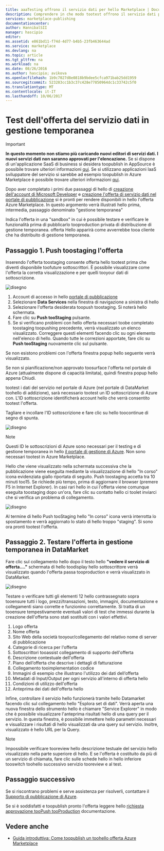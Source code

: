 ```yaml
---
title: aaaTesting offrono il servizio dati per hello Marketplace | Documenti Microsoft
description: Comprendere in che modo tootest offrono il servizio dati per hello Azure Marketplace.
services: marketplace-publishing
documentationcenter: 
author: HannibalSII
manager: hascipio
editor: 
ms.assetid: e861bd11-f74d-4d77-b4b5-23fb463644ad
ms.service: marketplace
ms.devlang: na
ms.topic: article
ms.tgt_pltfrm: na
ms.workload: na
ms.date: 08/26/2016
ms.author: hascipio; avikova
ms.openlocfilehash: 1b9c7027d8e0818b9bdee5cfca971bab25dd1959
ms.sourcegitcommit: 523283cc1b3c37c428e77850964dc1c33742c5f0
ms.translationtype: MT
ms.contentlocale: it-IT
ms.lasthandoff: 10/06/2017
---
```

# <a name="testing-your-data-service-offer-in-staging"></a>Test dell'offerta del servizio dati in gestione temporanea
> [!IMPORTANT]
> **In questo momento non stiamo più caricando nuovi editori di servizi dati. I nuovi servizi dati non saranno approvati per l'elencazione.** Se si dispone di un'applicazione SaaS di business si desidera toopublish in AppSource è possibile trovare ulteriori informazioni [qui](https://appsource.microsoft.com/partners). Se si utilizzano applicazioni IaaS sviluppatore del servizio si sarebbe ad esempio toopublish in Azure Marketplace è possibile trovare ulteriori informazioni [qui](https://azure.microsoft.com/marketplace/programs/certified/).
> 
> 

Dopo aver completato i primi due passaggi di hello di [creazione dell'account di Microsoft Developer](marketplace-publishing-accounts-creation-registration.md) e [creazione l'offerta di servizio dati nel portale di pubblicazione](marketplace-publishing-data-service-creation.md) si è pronti per rendere disponibili in hello l'offerta Azure Marketplace. In questo argomento verrà illustrati hello prima, intermedia, passaggio denominato "gestione temporanea"

Indica l'offerta in una "sandbox" in cui è possibile testare e verificare le funzionalità prima di pubblicarlo tooproduction privata di distribuzione di gestione temporanea. offerta Hello apparirà come avverrebbe tooa cliente che ha distribuito di gestione temporanea.

## <a name="step-1-pushing-your-offer-toostaging"></a>Passaggio 1. Push toostaging l'offerta
Inserendo l'offerta toostaging consente offerta hello tootest prima che diventi disponibile toofuture sottoscrittori.  È possibile visualizzare come l'offerta la corretta visualizzazione e per quelli tooyour dati di sottoscrizione.  

  ![disegno](media/marketplace-publishing-data-service-test-in-staging/step-1.1.png)

1. Account di accesso in hello [portale di pubblicazione](https://publish.windowsazure.com)
2. Selezionare **Data Services** nella finestra di navigazione a sinistra di hello
3. Selezionare l'offerta desiderata toopush toostaging. Si noterà hello schermata.
4. Fare clic su **Push tooStaging** pulsante.  
5. Se si verificano problemi con hello offerta necessari toobe completato toostaging toopushing precedente, verrà visualizzato un elenco visualizzato.  Correggere questi elementi facendo clic su ogni elemento nell'elenco di hello. Quando tutte le correzioni apportate, fare clic su **Push tooStaging** nuovamente clic sul pulsante.

Se non esistono problemi con l'offerta finestra popup hello seguente verrà visualizzato.  

Se non si pianificazione/non approvato toosurface l'offerta nel portale di Azure (attualmente dispone di capacità limitata), quindi finestra popup hello appena Chiudi.

tootest i dati del servizio nel portale di Azure (nel portale di DataMarket toohello di addizione), sarà necessario tootest un ID sottoscrizione di Azure con.  L'ID sottoscrizione identificherà account hello che verrà consentito tootest l'offerta.  

Tagliare e incollare l'ID sottoscrizione e fare clic su hello toocontinue di segno di spunta.

  ![disegno](media/marketplace-publishing-data-service-test-in-staging/step-1.2.png)

> [!NOTE]
> Questi ID le sottoscrizioni di Azure sono necessari per il testing e di gestione temporanea in hello [il portale di gestione di Azure](https://manage.windowsazure.com). Non sono necessari tootest in Azure Marketplace.
> 
> 

Hello che viene visualizzato nella schermata successiva che la pubblicazione viene eseguita mediante la visualizzazione di hello "In corso" icona evidenziata giallo riportata di seguito. Push toostaging accetta tra 10 minuti too15.  Se richiede più tempo, prima di aggiornare il browser (premere F5 in Internet Explorer).  In casi rari hello in cui l'offerta viene comunque eseguita toostaging dopo un'ora, fare clic su contatto hello ci toolet inviarci che si verifica un problema di collegamento.

  ![disegno](media/marketplace-publishing-data-service-test-in-staging/step-1.3.png)

Al termine di hello Push tooStaging hello "In corso" icona verrà interrotta lo spostamento e verrà aggiornato lo stato di hello troppo "staging".  Si sono ora pronti tootest l'offerta.  

## <a name="step-2-test-your-staged-offer-in-datamarket"></a>Passaggio 2. Testare l'offerta in gestione temporanea in DataMarket
Fare clic sul collegamento hello dopo il testo hello **"vedere il servizio di offerta...."** schermata di hello toodisplay hello sottoscrittore verrà visualizzato quando l'offerta passa tooproduction e verrà visualizzato in DataMarket.

  ![disegno](media/marketplace-publishing-data-service-test-in-staging/step-2.2.png)

Testare o verificare tutti gli elementi 12 hello contrassegnato sopra tooensure tutti i logo, prezzi/transazioni, testo, immagini, documentazione e collegamenti siano corrette e funzionino correttamente.  Si tratta di un tooensure tempestivamente eventuali valori di test che immessi durante la creazione dell'offerta sono stati sostituiti con i valori effettivi.

1. Logo offerta
2. Nome offerta
3. Sito Web della società tooyour/collegamento del relativo nome di server di pubblicazione
4. Categorie di ricerca per l'offerta
5. Sottoscrittori tooassist collegamento di supporto dell'offerta
6. Descrizione contestuale dell'offerta
7. Piano dell’offerta che descrive i dettagli di fatturazione
8. Collegamento tooimplementation codice
9. Immagini di esempio che illustrano l'utilizzo dei dati dell’offerta
10. Metadati di Input/Output per ogni servizio all'interno di offerta hello
11. Condizioni di utilizzo dell'offerta
12. Anteprima dei dati dell'offerta hello

Infine, controllare il servizio hello funzionerà tramite hello Datamarket facendo clic sul collegamento hello "Esplora set di dati".  Verrà aperta una nuova finestra dello strumento hello è chiamare "Service Explorer" in modo che è possibile visualizzare l'anteprima risultati hello di una query per il servizio.  In questa finestra, è possibile immettere hello parametri necessari e visualizzare i risultati di hello visualizzati da una query sul servizio.   Inoltre, visualizzato è hello URL per la Query.  

> [!NOTE]
> Impossibile verificare tooreview hello descrizione testuale del servizio hello visualizzato nella parte superiore di hello.  E se l'offerta è costituito da più di un servizio di chiamata, fare clic sulle schede hello in hello inferiore tooswitch toohello successivo servizio tooreview e al test.
> 
> 

## <a name="next-step"></a>Passaggio successivo
Se si riscontrano problemi e serve assistenza per risolverli, contattare il [Supporto di pubblicazione di Azure](http://go.microsoft.com/fwlink/?LinkId=272975).

Se si è soddisfatti e toopublish pronto l'offerta leggere hello [richiesta approvazione tooPush tooProduction](marketplace-publishing-push-to-production.md) documentazione.

## <a name="see-also"></a>Vedere anche
* [Guida introduttiva: Come toopublish un toohello offerta Azure Marketplace](marketplace-publishing-getting-started.md)

